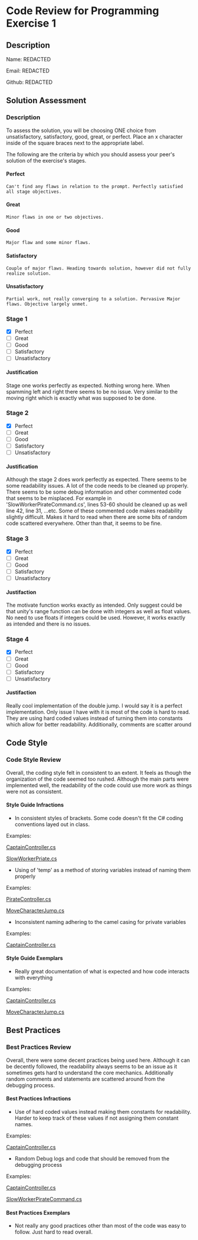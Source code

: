 # Code Review for Programming Exercise 1 #
## Description ##

Name: REDACTED 

Email: REDACTED

Github: REDACTED  

## Solution Assessment ##

### Description ###

To assess the solution, you will be choosing ONE choice from unsatisfactory, satisfactory, good, great, or perfect. Place an x character inside of the square braces next to the appropriate label.

The following are the criteria by which you should assess your peer's solution of the exercise's stages.

#### Perfect #### 
    Can't find any flaws in relation to the prompt. Perfectly satisfied all stage objectives.

#### Great ####
    Minor flaws in one or two objectives. 

#### Good #####
    Major flaw and some minor flaws.

#### Satisfactory ####
    Couple of major flaws. Heading towards solution, however did not fully realize solution.

#### Unsatisfactory ####
    Partial work, not really converging to a solution. Pervasive Major flaws. Objective largely unmet.


### Stage 1 ###

- [x] Perfect
- [ ] Great
- [ ] Good
- [ ] Satisfactory
- [ ] Unsatisfactory

#### Justification ##### 
Stage one works perfectly as expected. Nothing wrong here. When spamming left and right there seems to be no issue.
Very similar to the moving right which is exactly what was supposed to be done. 

### Stage 2 ###

- [x] Perfect
- [ ] Great
- [ ] Good
- [ ] Satisfactory
- [ ] Unsatisfactory

#### Justification ##### 
Although the stage 2 does work perfectly as expected. There seems to be some readability issues. A lot of the code needs to be cleaned up properly. 
There seems to be some debug information and other commented code that seems to be misplaced. 
For example in 'SlowWorkerPirateCommand.cs', lines 53-60 should be cleaned up as well line 42, line 31, ...etc. 
Some of these commented code makes readability slightly difficult. 
Makes it hard to read when there are some bits of random code scattered everywhere. Other than that, it seems to be fine. 

### Stage 3 ###

- [x] Perfect
- [ ] Great
- [ ] Good
- [ ] Satisfactory
- [ ] Unsatisfactory

#### Justifaction ##### 
The motivate function works exactly as intended. Only suggest could be that unity's range function can be done with integers as well as float values.
No need to use floats if integers could be used. However, it works exactly as intended and there is no issues. 

### Stage 4 ###

- [x] Perfect
- [ ] Great
- [ ] Good
- [ ] Satisfactory
- [ ] Unsatisfactory

#### Justifaction ##### 
Really cool implementation of the double jump. I would say it is a perfect implementation. 
Only issue I have with it is most of the code is hard to read. They are using hard coded values instead of turning them into constants which allow for better readability. Additionally, comments are scatter around 

## Code Style ##

### Code Style Review ###

Overall, the coding style felt in consistent to an extent. It feels as though the organization of the code seemed too rushed. Although the main parts were implemented well, the readability of the code could use more work as things were not as consistent. 

#### Style Guide Infractions ####

- In consistent styles of brackets. Some code doesn't fit the C# coding conventions layed out in class. 

Examples: 

[CaptainController.cs](https://github.com/ensemble-ai/exercise-1-command-pattern-Tingwei1021/blob/08c312823885dd4545dce88f556c0f81864bb2be/Captain/Assets/Scripts/CaptainController.cs#L50)

[SlowWorkerPriate.cs](https://github.com/ensemble-ai/exercise-1-command-pattern-Tingwei1021/blob/08c312823885dd4545dce88f556c0f81864bb2be/Captain/Assets/Scripts/SlowWorkerPirateCommand.cs#L30)

- Using of 'temp' as a method of storing variables instead of naming them properly 

Examples: 

[PirateController.cs](https://github.com/ensemble-ai/exercise-1-command-pattern-Tingwei1021/blob/08c312823885dd4545dce88f556c0f81864bb2be/Captain/Assets/Scripts/PirateController.cs#L33)

[MoveCharacterJump.cs](https://github.com/ensemble-ai/exercise-1-command-pattern-Tingwei1021/blob/08c312823885dd4545dce88f556c0f81864bb2be/Captain/Assets/Scripts/MoveCharacterJump.cs#L19)

- Inconsistent naming adhering to the camel casing for private variables 

Examples: 

[CaptainController.cs](https://github.com/ensemble-ai/exercise-1-command-pattern-Tingwei1021/blob/08c312823885dd4545dce88f556c0f81864bb2be/Captain/Assets/Scripts/CaptainController.cs#L53)

#### Style Guide Exemplars ####

- Really great documentation of what is expected and how code interacts with everything 

Examples: 

[CaptainController.cs](https://github.com/ensemble-ai/exercise-1-command-pattern-Tingwei1021/blob/08c312823885dd4545dce88f556c0f81864bb2be/Captain/Assets/Scripts/CaptainController.cs#L55)

[MoveCharacterJump.cs](https://github.com/ensemble-ai/exercise-1-command-pattern-Tingwei1021/blob/08c312823885dd4545dce88f556c0f81864bb2be/Captain/Assets/Scripts/MoveCharacterJump.cs#L18)

## Best Practices ##

### Best Practices Review ###

Overall, there were some decent practices being used here. 
Although it can be decently followed, the readability always seems to be an issue as it sometimes gets hard to understand the core mechanics. 
Additionally random comments and statements are scattered around from the debugging process. 

#### Best Practices Infractions ####

- Use of hard coded values instead making them constants for readability. Harder to keep track of these values if not assigning them constant names. 

Examples: 

[CaptainController.cs](https://github.com/ensemble-ai/exercise-1-command-pattern-Tingwei1021/blob/08c312823885dd4545dce88f556c0f81864bb2be/Captain/Assets/Scripts/CaptainController.cs#L50)

- Random Debug logs and code that should be removed from the debugging process 

Examples:

[CaptainController.cs](https://github.com/ensemble-ai/exercise-1-command-pattern-Tingwei1021/blob/08c312823885dd4545dce88f556c0f81864bb2be/Captain/Assets/Scripts/CaptainController.cs#L47)

[SlowWorkerPirateCommand.cs](https://github.com/ensemble-ai/exercise-1-command-pattern-Tingwei1021/blob/08c312823885dd4545dce88f556c0f81864bb2be/Captain/Assets/Scripts/SlowWorkerPirateCommand.cs#L53-L58)

#### Best Practices Exemplars ####

- Not really any good practices other than most of the code was easy to follow. Just hard to read overall. 
